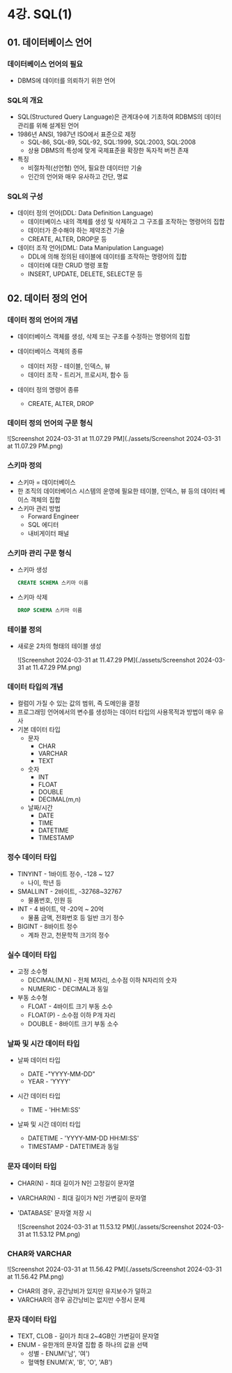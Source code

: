 # 4강. SQL(1)

## 01. 데이터베이스 언어

### 데이터베이스 언어의 필요

- DBMS에 데이터를 의뢰하기 위한 언어



### SQL의 개요

- SQL(Structured Query Language)은 관계대수에 기초하여 RDBMS의 데이터 관리를 위해 설계된 언어
- 1986년 ANSI, 1987년 ISO에서 표준으로 제정
  - SQL-86, SQL-89, SQL-92, SQL:1999, SQL:2003, SQL:2008
  - 상용 DBMS의 특성에 맞게 국제표준을 확장한 독자적 버전 존재
- 특징
  - 비절차적(선언형) 언어, 필요한 데이터만 기술
  - 인간의 언어와 매우 유사하고 간단, 명료


### SQL의 구성

- 데이터 정의 언어(DDL: Data Definition Language)
  - 데이터베이스 내의 객체를 생성 및 삭제하고 그 구조를 조작하는 명령어의 집합
  - 데이터가 준수해야 하는 제약조건 기술
  - CREATE, ALTER, DROP문 등
- 데이터 조작 언어(DML: Data Manipulation Language)
  - DDL에 의해 정의된 테이블에 데이터를 조작하는 명령어의 집합
  - 데이터에 대한 CRUD 명령 포함
  - INSERT, UPDATE, DELETE, SELECT문 등



## 02. 데이터 정의 언어

### 데이터 정의 언어의 개념

- 데이터베이스 객체를 생성, 삭제 또는 구조를 수정하는 명령어의 집합
- 데이터베이스 객체의 종류
  - 데이터 저장 - 테이블, 인덱스, 뷰
  - 데이터 조작 - 트리거, 프로시저, 함수 등

- 데이터 정의 명령어 종류
  - CREATE, ALTER, DROP



### 데이터 정의 언어의 구문 형식

![Screenshot 2024-03-31 at 11.07.29 PM](./assets/Screenshot 2024-03-31 at 11.07.29 PM.png)

### 스키마 정의

- 스키마 = 데이터베이스
- 한 조직의 데이터베이스 시스템의 운영에 필요한 테이블, 인덱스, 뷰 등의 데이터 베이스 객체의 집합
- 스키마 관리 방법
  - Forward Engineer
  - SQL 에디터
  - 내비게이터 패널



### 스키마 관리 구문 형식

- 스키마 생성

  ```sql
  CREATE SCHEMA 스키마 이름
  ```

  

- 스키마 삭제

  ```sql
  DROP SCHEMA 스키마 이름
  ```

  

### 테이블 정의

- 새로운 2차의 형태의 테이블 생성

  ![Screenshot 2024-03-31 at 11.47.29 PM](./assets/Screenshot 2024-03-31 at 11.47.29 PM.png)

### 데이터 타입의 개념

- 컬럼이 가질 수 있는 값의 범위, 즉 도메인을 결정
- 프로그래밍 언어에서의 변수를 생성하는 데이터 타입의 사용목적과 방법이 매우 유사
- 기본 데이터 타입
  - 문자
    -  CHAR
    - VARCHAR
    - TEXT
  - 숫자
    - INT
    - FLOAT
    - DOUBLE
    - DECIMAL(m,n)
  - 날짜/시간
    - DATE
    - TIME
    - DATETIME
    - TIMESTAMP



### 정수 데이터 타입

- TINYINT - 1바이트 정수, -128 ~ 127
  - 나이, 학년 등
- SMALLINT - 2바이트, -32768~32767
  - 물품번호, 인원 등
- INT - 4 바이트, 약 -20억 ~ 20억
  - 물품 금액, 전화번호 등 일반 크기 정수
- BIGINT - 8바이트 정수
  - 계좌 잔고, 천문학적 크기의 정수



### 실수 데이터 타입

- 고정 소수형
  - DECIMAL(M,N) - 전체 M자리, 소수점 이하 N자리의 숫자
  - NUMERIC - DECIMAL과 동일
- 부동 소수형
  - FLOAT - 4바이트 크기 부동 소수
  - FLOAT(P) - 소수점 이하 P개 자리
  - DOUBLE - 8바이트 크기 부동 소수



### 날짜 및 시간 데이터 타입

- 날짜 데이터 타입
  - DATE -"YYYY-MM-DD"
  - YEAR - 'YYYY'

- 시간 데이터 타입
  - TIME - 'HH:MI:SS'
- 날짜 및 시간 데이터 타입
  - DATETIME - 'YYYY-MM-DD HH:MI:SS'
  - TIMESTAMP - DATETIME과 동일



### 문자 데이터 타입

- CHAR(N) - 최대 길이가 N인 고정길이 문자열

- VARCHAR(N) - 최대 길이가 N인 가변길이 문자열

- 'DATABASE' 문자열 저장 시

  ![Screenshot 2024-03-31 at 11.53.12 PM](./assets/Screenshot 2024-03-31 at 11.53.12 PM.png)



### CHAR와 VARCHAR

![Screenshot 2024-03-31 at 11.56.42 PM](./assets/Screenshot 2024-03-31 at 11.56.42 PM.png)

- CHAR의 경우, 공간낭비가 있지만 유지보수가 덜하고
- VARCHAR의 경우 공간낭비는 없지만 수정시 문제



### 문자 데이터 타입

- TEXT, CLOB - 길이가 최대 2~4GB인 가변길이 문자열
- ENUM - 유한개의 문자열 집합 중 하나의 값을 선택
  - 성별 - ENUM('남', '여')
  - 혈액형 ENUM('A', 'B', 'O', 'AB')